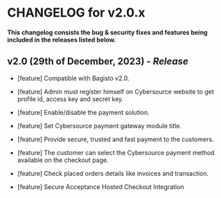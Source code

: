 # CHANGELOG for v2.0.x

#### This changelog consists the bug & security fixes and features being included in the releases listed below.

## **v2.0 (29th of December, 2023)** - *Release*

* [feature] Compatible with Bagisto v2.0.

* [feature] Admin must register himself on Cybersource website to get profile id, access key and secret key.

* [feature] Enable/disable the payment solution.

* [feature] Set Cybersource payment gateway module title.

* [feature] Provide secure, trusted and fast payment to the customers.

* [feature] The customer can select the Cybersource payment method available on the checkout page.

* [feature] Check placed orders details like invoices and transaction.

* [feature] Secure Acceptance Hosted Checkout Integration





